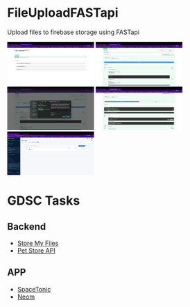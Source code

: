 # FileUploadFASTapi

Upload files to firebase storage using FASTapi

<img src="assets/ss1.png" alt= “” width="200" height="100">
<img src="assets/ss2.png" alt= “” width="200" height="100">
<img src="assets/ss3.png" alt= “” width="200" height="100">
<img src="assets/ss4.png" alt= “” width="200" height="100">
<img src="assets/ss5.png" alt= “” width="200" height="100">

# GDSC Tasks

## Backend

- [Store My Files](https://github.com/vinay-04/StoreMyFiles)
- [Pet Store API](https://github.com/vinay-04/Pet-Store-API)

## APP

- [SpaceTonic](https://github.com/vinay-04/bmicalculator)
- [Neom](https://github.com/vinay-04/Neom)
